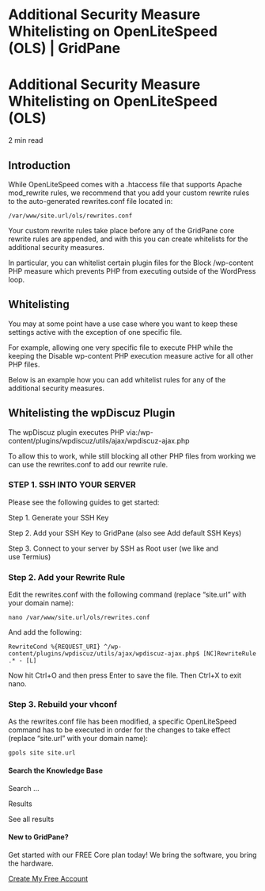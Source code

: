 # Additional Security Measure Whitelisting on OpenLiteSpeed (OLS) | GridPane

# Additional Security Measure Whitelisting on OpenLiteSpeed (OLS)

 

2 min read 

## Introduction

While OpenLiteSpeed comes with a .htaccess file that supports Apache mod_rewrite rules, we recommend that you add your custom rewrite rules to the auto-generated rewrites.conf file located in:

```
/var/www/site.url/ols/rewrites.conf
```

Your custom rewrite rules take place before any of the GridPane core rewrite rules are appended, and with this you can create whitelists for the additional security measures.

In particular, you can whitelist certain plugin files for the Block /wp-content PHP measure which prevents PHP from executing outside of the WordPress loop.

 

## Whitelisting

You may at some point have a use case where you want to keep these settings active with the exception of one specific file.

For example, allowing one very specific file to execute PHP while the keeping the Disable wp-content PHP execution measure active for all other PHP files.

Below is an example how you can add whitelist rules for any of the additional security measures.

 

## Whitelisting the wpDiscuz Plugin

The wpDiscuz plugin executes PHP via:/wp-content/plugins/wpdiscuz/utils/ajax/wpdiscuz-ajax.php

To allow this to work, while still blocking all other PHP files from working we can use the rewrites.conf to add our rewrite rule.

### STEP 1. SSH INTO YOUR SERVER

Please see the following guides to get started:

 

Step 1. Generate your SSH Key

Step 2. Add your SSH Key to GridPane (also see Add default SSH Keys)

Step 3. Connect to your server by SSH as Root user (we like and use Termius)

 

### Step 2. Add your Rewrite Rule

Edit the rewrites.conf with the following command (replace “site.url” with your domain name):

```
nano /var/www/site.url/ols/rewrites.conf
```

And add the following:

```
RewriteCond %{REQUEST_URI} ^/wp-content/plugins/wpdiscuz/utils/ajax/wpdiscuz-ajax.php$ [NC]RewriteRule .* - [L]
```

Now hit Ctrl+O and then press Enter to save the file. Then Ctrl+X to exit nano.

### Step 3. Rebuild your vhconf

As the rewrites.conf file has been modified, a specific OpenLiteSpeed command has to be executed in order for the changes to take effect (replace “site.url” with your domain name):

```
gpols site site.url
```

 

 

#### Search the Knowledge Base

Search ...

 Results

See all results

#### New to GridPane?

Get started with our FREE Core plan today! We bring the software, you bring the hardware.

[Create My Free Account](https://gridpane.com/checkout/?plan=core)

